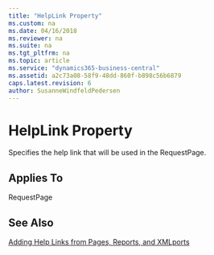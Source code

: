 ```yaml
---
title: "HelpLink Property"
ms.custom: na
ms.date: 04/16/2018
ms.reviewer: na
ms.suite: na
ms.tgt_pltfrm: na
ms.topic: article
ms.service: "dynamics365-business-central"
ms.assetid: a2c73a08-58f9-48dd-860f-b898c56b6879
caps.latest.revision: 6
author: SusanneWindfeldPedersen
---
```


 

# HelpLink Property
Specifies the help link that will be used in the RequestPage. 
  
## Applies To  
 RequestPage 
  

## See Also  
[Adding Help Links from Pages, Reports, and XMLports](../devenv-adding-help-links-from-pages-tables-xmlports.md)